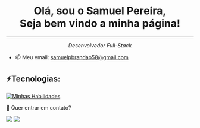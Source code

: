 <div align="center"> <h1> 
  Olá, sou o Samuel Pereira,  <br>  Seja bem vindo a minha página! </h1>
</div>
<hr>



<em > <p align="center">Desenvolvedor Full-Stack</p> </em>
- 📫 Meu email: samuelpbrandao58@gmail.com

</div>

  <div style="display: inline_block">
     <h2>⚡Tecnologias:</h2>
  
  
  [![Minhas Habilidades](https://skillicons.dev/icons?i=vuejs,laravel,typescript,tailwind,php,mysql )](https://skillicons.dev)
  
</div>



💬 Quer entrar em contato?
  <br>

  
  
  <a href="https://api.whatsapp.com/send/?phone=%2B5511981175506&text&app_absent=0" target="_blank"><img src="https://img.shields.io/badge/WhatsApp-25D366?style=for-the-badge&logo=whatsapp&logoColor=white" target="_blank"></a>
  <a href = "mailto:samuelpbrandao58@gmail.com"><img src="https://img.shields.io/badge/-Gmail-%23333?style=for-the-badge&logo=gmail&logoColor=white" target="_blank"></a>
</div>



  
  
  

